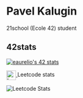 # Pavel Kalugin

21school (Ecole 42) student  

## 42stats
[![eaurelio's 42 stats](https://badge42.vercel.app/api/v2/clijf521g013708kxpz22543g/stats?cursusId=21&coalitionId=90)](https://github.com/JaeSeoKim/badge42)


<a href="https://leetcode.com/Eaurelio"> <img alt="Leetcode" width="25px" height="25px" align="center" src="https://user-images.githubusercontent.com/94602550/189644450-3efed295-1635-49d9-bc96-5f8cc80a2d2b.png"> </a>  Leetcode stats

![Leetcode Stats](https://leetcode-stats-six.vercel.app/?username=Eaurelio&theme=dark)
